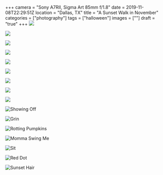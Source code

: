 +++
camera = "Sony A7RII, Sigma Art 85mm f/1.8"
date = 2019-11-08T22:29:51Z
location = "Dallas, TX"
title = "A Sunset Walk in November"
categories = ["photography"]
tags = ["halloween"]
images = [""]
draft = "true"
+++
![](/images/20191108-A-Sunset-Walk-in-November/49034887928_3bf5172108_o.jpg)
<!--more-->

![](/images/20191108-A-Sunset-Walk-in-November/49035610157_7005066407_k.jpg)

![](https://imagedelivery.net/zJmFZzaNuqC_Q5Caqyu8nQ/tobyblog_images_20191108-A-Sunset-Walk-in-November_49035387916_7bff18a822_k.jpg/fit=scale-down,w=780,sharpen=1,f=auto,q=0.9,slow-connection-quality=0.3)

![](/images/20191108-A-Sunset-Walk-in-November/49035610422_30cbee6133_k.jpg)

![](https://imagedelivery.net/zJmFZzaNuqC_Q5Caqyu8nQ/tobyblog_images_20191108-A-Sunset-Walk-in-November_49034888098_5a02c3388e_k.jpg/fit=scale-down,w=780,sharpen=1,f=auto,q=0.9,slow-connection-quality=0.3)

![](/images/20191108-A-Sunset-Walk-in-November/49034888188_eb14891f96_k.jpg)

![](/images/20191108-A-Sunset-Walk-in-November/49034887698_54b8bd07d6_k.jpg)

![](/images/20191108-A-Sunset-Walk-in-November/49035387931_22b48c1b92_k.jpg)

![](/images/20191108-A-Sunset-Walk-in-November/49034887743_19085b4858_k.jpg)

![Showing Off](/images/20191108-A-Sunset-Walk-in-November/49035387601_b3a691179f_k.jpg)

![Grin](/images/20191108-A-Sunset-Walk-in-November/49034887843_c669d4dbb4_k.jpg)

![Rotting Pumpkins](https://imagedelivery.net/zJmFZzaNuqC_Q5Caqyu8nQ/tobyblog_images_20191108-A-Sunset-Walk-in-November_49034887793_0d889102c8_k.jpg/fit=scale-down,w=780,sharpen=1,f=auto,q=0.9,slow-connection-quality=0.3)

![Momma Swing Me](/images/20191108-A-Sunset-Walk-in-November/49035610602_094e810c52_k.jpg)

![Sit](/images/20191108-A-Sunset-Walk-in-November/49034887668_c35e79af38_k.jpg)

![Red Dot](https://imagedelivery.net/zJmFZzaNuqC_Q5Caqyu8nQ/tobyblog_images_20191108-A-Sunset-Walk-in-November_49035610482_05cc457875_k.jpg/fit=scale-down,w=780,sharpen=1,f=auto,q=0.9,slow-connection-quality=0.3)

![Sunset Hair](/images/20191108-A-Sunset-Walk-in-November/49035610557_cf1949848b_k.jpg)
